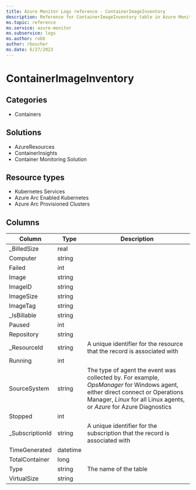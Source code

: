 ```yaml
---
title: Azure Monitor Logs reference - ContainerImageInventory
description: Reference for ContainerImageInventory table in Azure Monitor Logs.
ms.topic: reference
ms.service: azure-monitor
ms.subservice: logs
ms.author: robb
author: rboucher
ms.date: 6/27/2023
---
```


# ContainerImageInventory

 

## Categories

- Containers
## Solutions

- AzureResources
- ContainerInsights
- Container Monitoring Solution
## Resource types

- Kubernetes Services
- Azure Arc Enabled Kubernetes
- Azure Arc Provisioned Clusters




## Columns

| Column | Type | Description |
| --- | --- | --- |
| _BilledSize | real |  |
| Computer | string |  |
| Failed | int |  |
| Image | string |  |
| ImageID | string |  |
| ImageSize | string |  |
| ImageTag | string |  |
| _IsBillable | string |  |
| Paused | int |  |
| Repository | string |  |
| _ResourceId | string | A unique identifier for the resource that the record is associated with |
| Running | int |  |
| SourceSystem | string | The type of agent the event was collected by. For example, *OpsManager* for Windows agent, either direct connect or Operations Manager, *Linux* for all Linux agents, or *Azure* for Azure Diagnostics |
| Stopped | int |  |
| _SubscriptionId | string | A unique identifier for the subscription that the record is associated with |
| TimeGenerated | datetime |  |
| TotalContainer | long |  |
| Type | string | The name of the table |
| VirtualSize | string |  |
